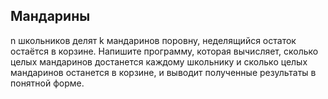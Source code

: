 ## Мандарины

n школьников делят k мандаринов поровну, неделящийся остаток остаётся в корзине.
Напишите программу, которая вычисляет, сколько целых мандаринов достанется каждому школьнику
и сколько целых мандаринов останется в корзине, и выводит полученные результаты в понятной форме.